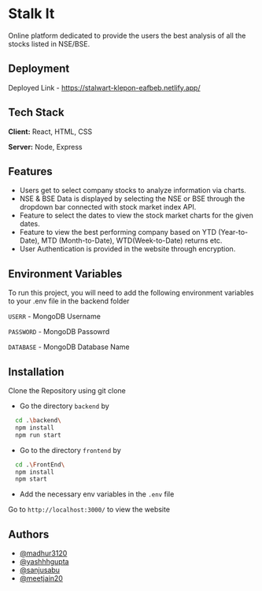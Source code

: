 # Stalk It

Online platform dedicated to provide the users the best analysis of all the stocks listed in NSE/BSE.

## Deployment

Deployed Link - https://stalwart-klepon-eafbeb.netlify.app/

## Tech Stack

**Client:** React, HTML, CSS

**Server:** Node, Express

## Features

- Users get to select company stocks to analyze information via charts.
- NSE & BSE Data is displayed by selecting the NSE or BSE through the dropdown bar connected with stock market index API.
- Feature to select the dates to view the stock market charts for the given dates.
- Feature to view the best performing company based on YTD (Year-to-Date), MTD (Month-to-Date), WTD(Week-to-Date) returns etc.
- User Authentication is provided in the website through encryption.

## Environment Variables

To run this project, you will need to add the following environment variables to your .env file in the backend folder

`USERR` - MongoDB Username

`PASSWORD` - MongoDB Passowrd

`DATABASE` - MongoDB Database Name

## Installation

Clone the Repository using git clone

- Go the directory `backend` by

```bash
  cd .\backend\
  npm install
  npm run start
```

- Go to the directory `frontend` by

```bash
  cd .\FrontEnd\
  npm install
  npm start
```

- Add the necessary env variables in the `.env` file

Go to `http://localhost:3000/` to view the website

## Authors

- [@madhur3120](https://www.github.com/madhur3120)
- [@yashhhgupta](https://www.github.com/yashhhgupta)
- [@sanjusabu](https://www.github.com/sanjusabu)
- [@meetjain20](https://www.github.com/meetjain20)
